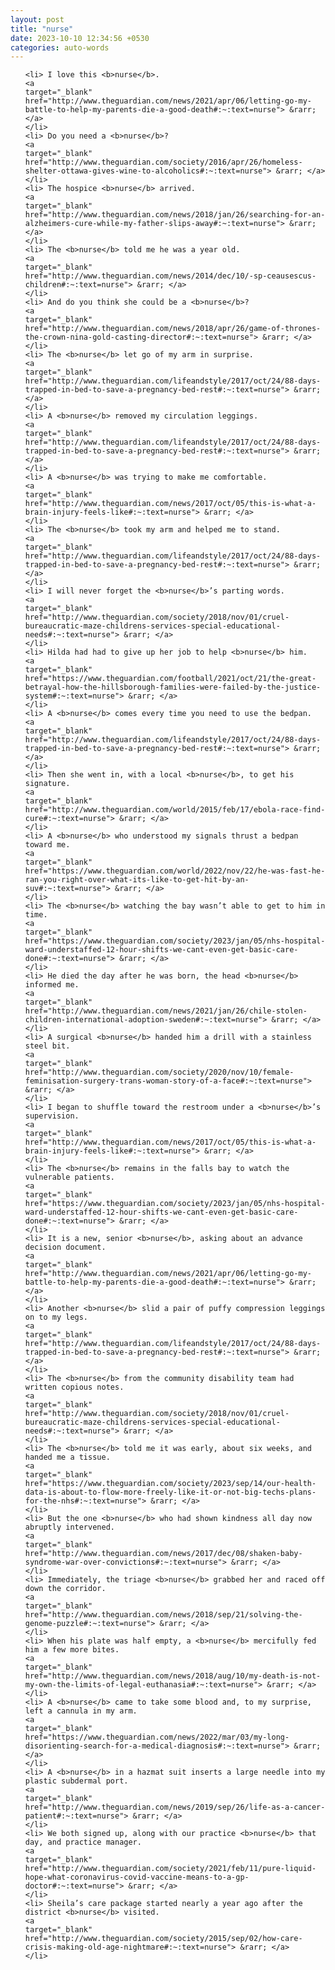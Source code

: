 ```yaml
---
layout: post
title: "nurse"
date: 2023-10-10 12:34:56 +0530
categories: auto-words
---
```

<ol>

    <li> I love this <b>nurse</b>.
    <a 
    target="_blank" 
    href="http://www.theguardian.com/news/2021/apr/06/letting-go-my-battle-to-help-my-parents-die-a-good-death#:~:text=nurse"> &rarr; </a>
    </li>
    <li> Do you need a <b>nurse</b>?
    <a 
    target="_blank" 
    href="http://www.theguardian.com/society/2016/apr/26/homeless-shelter-ottawa-gives-wine-to-alcoholics#:~:text=nurse"> &rarr; </a>
    </li>
    <li> The hospice <b>nurse</b> arrived.
    <a 
    target="_blank" 
    href="http://www.theguardian.com/news/2018/jan/26/searching-for-an-alzheimers-cure-while-my-father-slips-away#:~:text=nurse"> &rarr; </a>
    </li>
    <li> The <b>nurse</b> told me he was a year old.
    <a 
    target="_blank" 
    href="http://www.theguardian.com/news/2014/dec/10/-sp-ceausescus-children#:~:text=nurse"> &rarr; </a>
    </li>
    <li> And do you think she could be a <b>nurse</b>?
    <a 
    target="_blank" 
    href="http://www.theguardian.com/news/2018/apr/26/game-of-thrones-the-crown-nina-gold-casting-director#:~:text=nurse"> &rarr; </a>
    </li>
    <li> The <b>nurse</b> let go of my arm in surprise.
    <a 
    target="_blank" 
    href="http://www.theguardian.com/lifeandstyle/2017/oct/24/88-days-trapped-in-bed-to-save-a-pregnancy-bed-rest#:~:text=nurse"> &rarr; </a>
    </li>
    <li> A <b>nurse</b> removed my circulation leggings.
    <a 
    target="_blank" 
    href="http://www.theguardian.com/lifeandstyle/2017/oct/24/88-days-trapped-in-bed-to-save-a-pregnancy-bed-rest#:~:text=nurse"> &rarr; </a>
    </li>
    <li> A <b>nurse</b> was trying to make me comfortable.
    <a 
    target="_blank" 
    href="http://www.theguardian.com/news/2017/oct/05/this-is-what-a-brain-injury-feels-like#:~:text=nurse"> &rarr; </a>
    </li>
    <li> The <b>nurse</b> took my arm and helped me to stand.
    <a 
    target="_blank" 
    href="http://www.theguardian.com/lifeandstyle/2017/oct/24/88-days-trapped-in-bed-to-save-a-pregnancy-bed-rest#:~:text=nurse"> &rarr; </a>
    </li>
    <li> I will never forget the <b>nurse</b>’s parting words.
    <a 
    target="_blank" 
    href="http://www.theguardian.com/society/2018/nov/01/cruel-bureaucratic-maze-childrens-services-special-educational-needs#:~:text=nurse"> &rarr; </a>
    </li>
    <li> Hilda had had to give up her job to help <b>nurse</b> him.
    <a 
    target="_blank" 
    href="https://www.theguardian.com/football/2021/oct/21/the-great-betrayal-how-the-hillsborough-families-were-failed-by-the-justice-system#:~:text=nurse"> &rarr; </a>
    </li>
    <li> A <b>nurse</b> comes every time you need to use the bedpan.
    <a 
    target="_blank" 
    href="http://www.theguardian.com/lifeandstyle/2017/oct/24/88-days-trapped-in-bed-to-save-a-pregnancy-bed-rest#:~:text=nurse"> &rarr; </a>
    </li>
    <li> Then she went in, with a local <b>nurse</b>, to get his signature.
    <a 
    target="_blank" 
    href="http://www.theguardian.com/world/2015/feb/17/ebola-race-find-cure#:~:text=nurse"> &rarr; </a>
    </li>
    <li> A <b>nurse</b> who understood my signals thrust a bedpan toward me.
    <a 
    target="_blank" 
    href="https://www.theguardian.com/world/2022/nov/22/he-was-fast-he-ran-you-right-over-what-its-like-to-get-hit-by-an-suv#:~:text=nurse"> &rarr; </a>
    </li>
    <li> The <b>nurse</b> watching the bay wasn’t able to get to him in time.
    <a 
    target="_blank" 
    href="https://www.theguardian.com/society/2023/jan/05/nhs-hospital-ward-understaffed-12-hour-shifts-we-cant-even-get-basic-care-done#:~:text=nurse"> &rarr; </a>
    </li>
    <li> He died the day after he was born, the head <b>nurse</b> informed me.
    <a 
    target="_blank" 
    href="http://www.theguardian.com/news/2021/jan/26/chile-stolen-children-international-adoption-sweden#:~:text=nurse"> &rarr; </a>
    </li>
    <li> A surgical <b>nurse</b> handed him a drill with a stainless steel bit.
    <a 
    target="_blank" 
    href="http://www.theguardian.com/society/2020/nov/10/female-feminisation-surgery-trans-woman-story-of-a-face#:~:text=nurse"> &rarr; </a>
    </li>
    <li> I began to shuffle toward the restroom under a <b>nurse</b>’s supervision.
    <a 
    target="_blank" 
    href="http://www.theguardian.com/news/2017/oct/05/this-is-what-a-brain-injury-feels-like#:~:text=nurse"> &rarr; </a>
    </li>
    <li> The <b>nurse</b> remains in the falls bay to watch the vulnerable patients.
    <a 
    target="_blank" 
    href="https://www.theguardian.com/society/2023/jan/05/nhs-hospital-ward-understaffed-12-hour-shifts-we-cant-even-get-basic-care-done#:~:text=nurse"> &rarr; </a>
    </li>
    <li> It is a new, senior <b>nurse</b>, asking about an advance decision document.
    <a 
    target="_blank" 
    href="http://www.theguardian.com/news/2021/apr/06/letting-go-my-battle-to-help-my-parents-die-a-good-death#:~:text=nurse"> &rarr; </a>
    </li>
    <li> Another <b>nurse</b> slid a pair of puffy compression leggings on to my legs.
    <a 
    target="_blank" 
    href="http://www.theguardian.com/lifeandstyle/2017/oct/24/88-days-trapped-in-bed-to-save-a-pregnancy-bed-rest#:~:text=nurse"> &rarr; </a>
    </li>
    <li> The <b>nurse</b> from the community disability team had written copious notes.
    <a 
    target="_blank" 
    href="http://www.theguardian.com/society/2018/nov/01/cruel-bureaucratic-maze-childrens-services-special-educational-needs#:~:text=nurse"> &rarr; </a>
    </li>
    <li> The <b>nurse</b> told me it was early, about six weeks, and handed me a tissue.
    <a 
    target="_blank" 
    href="https://www.theguardian.com/society/2023/sep/14/our-health-data-is-about-to-flow-more-freely-like-it-or-not-big-techs-plans-for-the-nhs#:~:text=nurse"> &rarr; </a>
    </li>
    <li> But the one <b>nurse</b> who had shown kindness all day now abruptly intervened.
    <a 
    target="_blank" 
    href="http://www.theguardian.com/news/2017/dec/08/shaken-baby-syndrome-war-over-convictions#:~:text=nurse"> &rarr; </a>
    </li>
    <li> Immediately, the triage <b>nurse</b> grabbed her and raced off down the corridor.
    <a 
    target="_blank" 
    href="http://www.theguardian.com/news/2018/sep/21/solving-the-genome-puzzle#:~:text=nurse"> &rarr; </a>
    </li>
    <li> When his plate was half empty, a <b>nurse</b> mercifully fed him a few more bites.
    <a 
    target="_blank" 
    href="http://www.theguardian.com/news/2018/aug/10/my-death-is-not-my-own-the-limits-of-legal-euthanasia#:~:text=nurse"> &rarr; </a>
    </li>
    <li> A <b>nurse</b> came to take some blood and, to my surprise, left a cannula in my arm.
    <a 
    target="_blank" 
    href="https://www.theguardian.com/news/2022/mar/03/my-long-disorienting-search-for-a-medical-diagnosis#:~:text=nurse"> &rarr; </a>
    </li>
    <li> A <b>nurse</b> in a hazmat suit inserts a large needle into my plastic subdermal port.
    <a 
    target="_blank" 
    href="http://www.theguardian.com/news/2019/sep/26/life-as-a-cancer-patient#:~:text=nurse"> &rarr; </a>
    </li>
    <li> We both signed up, along with our practice <b>nurse</b> that day, and practice manager.
    <a 
    target="_blank" 
    href="http://www.theguardian.com/society/2021/feb/11/pure-liquid-hope-what-coronavirus-covid-vaccine-means-to-a-gp-doctor#:~:text=nurse"> &rarr; </a>
    </li>
    <li> Sheila’s care package started nearly a year ago after the district <b>nurse</b> visited.
    <a 
    target="_blank" 
    href="http://www.theguardian.com/society/2015/sep/02/how-care-crisis-making-old-age-nightmare#:~:text=nurse"> &rarr; </a>
    </li>